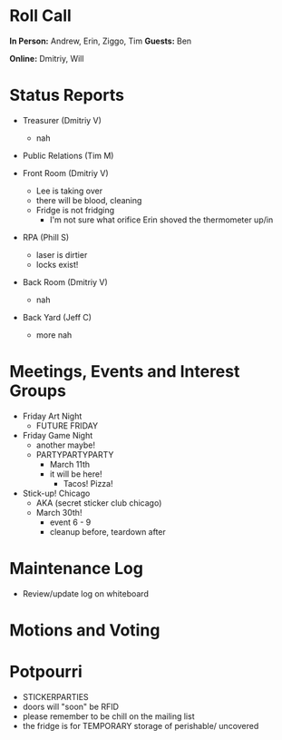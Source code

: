 # Roll Call

**In Person:**  Andrew, Erin, Ziggo, Tim
**Guests:** Ben

**Online:** Dmitriy, Will

# Status Reports
- Treasurer (Dmitriy V)
  - nah
- Public Relations (Tim M)

- Front Room (Dmitriy V)
  -  Lee is taking over
    - there will be blood, cleaning
  - Fridge is not fridging
    - I'm not sure what orifice Erin shoved the thermometer up/in
- RPA (Phill S)
  - laser is dirtier
  - locks exist!
- Back Room (Dmitriy V)
  - nah
- Back Yard (Jeff C)
  - more nah
# Meetings, Events and Interest Groups
- Friday Art Night
  - FUTURE FRIDAY
- Friday Game Night
  - another maybe!
  - PARTYPARTYPARTY
    - March 11th
    - it will be here!
      - Tacos! Pizza!
- Stick-up! Chicago
  - AKA (secret sticker club chicago)
  - March 30th!
    - event 6 - 9 
    - cleanup before, teardown after
# Maintenance Log
- Review/update log on whiteboard
# Motions and Voting

# Potpourri
- STICKERPARTIES
- doors will "soon" be RFID
- please remember to be chill on the mailing list
- the fridge is for TEMPORARY storage of perishable/ uncovered
